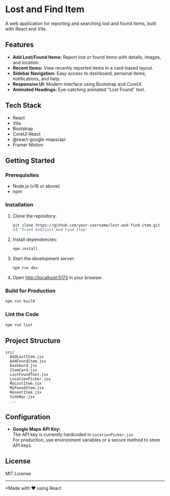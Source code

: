 # Lost and Find Item

A web application for reporting and searching lost and found items, built with React and Vite.

## Features

- **Add Lost/Found Items:** Report lost or found items with details, images, and location.
- **Recent Items:** View recently reported items in a card-based layout.
- **Sidebar Navigation:** Easy access to dashboard, personal items, notifications, and help.
- **Responsive UI:** Modern interface using Bootstrap and CoreUI.
- **Animated Headings:** Eye-catching animated "Lost Found" text.

## Tech Stack

- React
- Vite
- Bootstrap
- CoreUI React
- @react-google-maps/api
- Framer Motion

## Getting Started

### Prerequisites

- Node.js (v16 or above)
- npm

### Installation

1. Clone the repository:
   ```sh
   git clone https://github.com/your-username/lost-and-find-item.git
   cd "Front End/Lost And Find Item"
   ```

2. Install dependencies:
   ```sh
   npm install
   ```

3. Start the development server:
   ```sh
   npm run dev
   ```

4. Open [http://localhost:5173](http://localhost:5173) in your browser.

### Build for Production

```sh
npm run build
```

### Lint the Code

```sh
npm run lint
```

## Project Structure

```
src/
  AddLostItem.jsx
  AddFoundItem.jsx
  Dashbord.jsx
  ItemCard.jsx
  LostFoundText.jsx
  LocationPicker.jsx
  MyLostItem.jsx
  MyFoundItem.jsx
  ResentItem.jsx
  SideBar.jsx
  ...
```

## Configuration

- **Google Maps API Key:**  
  The API key is currently hardcoded in `LocationPicker.jsx`.  
  For production, use environment variables or a secure method to store API keys.

## License

MIT License

---

*Made with ❤️ using React
